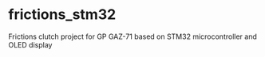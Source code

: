 # frictions_stm32

Frictions clutch project for GP GAZ-71 based on STM32 microcontroller and OLED display